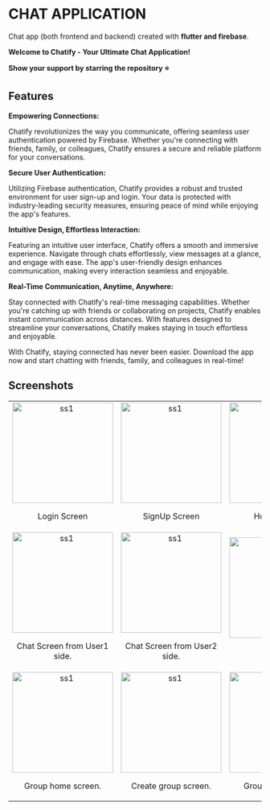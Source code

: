# CHAT APPLICATION
Chat app (both frontend and backend) created with **flutter and firebase**.

**Welcome to Chatify - Your Ultimate Chat Application!**

**Show your support by starring the repository ⭐️**

## Features
**Empowering Connections:**

Chatify revolutionizes the way you communicate, offering seamless user authentication powered by Firebase. Whether you're connecting with friends, family, or colleagues, Chatify ensures a secure and reliable platform for your conversations.

**Secure User Authentication:**

Utilizing Firebase authentication, Chatify provides a robust and trusted environment for user sign-up and login. Your data is protected with industry-leading security measures, ensuring peace of mind while enjoying the app's features.

**Intuitive Design, Effortless Interaction:**

Featuring an intuitive user interface, Chatify offers a smooth and immersive experience. Navigate through chats effortlessly, view messages at a glance, and engage with ease. The app's user-friendly design enhances communication, making every interaction seamless and enjoyable.

**Real-Time Communication, Anytime, Anywhere:**

Stay connected with Chatify's real-time messaging capabilities. Whether you're catching up with friends or collaborating on projects, Chatify enables instant communication across distances. With features designed to streamline your conversations, Chatify makes staying in touch effortless and enjoyable.


With Chatify, staying connected has never been easier. Download the app now and start chatting with friends, family, and colleagues in real-time!

## Screenshots
<table>
  <tr>
    <td align="center">
      <img src="https://github.com/osamajaved07/CHAT-APP/assets/143210389/6cc32057-e659-4af6-8561-08dbfaa4bcb5" alt="ss1" width="200"/>
      <p>Login Screen</p>
    </td>
    <td align="center">
      <img src="https://github.com/osamajaved07/CHAT-APP/assets/143210389/ed085826-57d7-4210-862c-dbb95f6799cb" alt="ss1" width="200"/>
      <p>SignUp Screen</p>
    </td>
     <td align="center">
      <img src="https://github.com/osamajaved07/CHAT-APP/assets/143210389/f611c8f6-f30b-454d-a6fc-c898440bb221" alt="ss1" width="200"/>
      <p>Home Screen</p>
    </td>
  </tr>  
  <tr>
    <td align="center">
      <img src="https://github.com/osamajaved07/CHAT-APP/assets/143210389/607e206a-e807-4697-9ae5-960aad60f5e1" alt="ss1" width="200"/>
      <p>Chat Screen from User1 side.</p>
    </td>
    <td align="center">
      <img src="https://github.com/osamajaved07/CHAT-APP/assets/143210389/036572de-e90b-4aff-bc9b-7874eadff98e" alt="ss1" width="200"/>
      <p>Chat Screen from User2 side.</p>
    </td>
    <td align="center">
      <img src="https://github.com/osamajaved07/CHAT-APP/assets/143210389/83c25304-0551-492e-88b1-6169bb413359" alt="ss1" width="200"/>
      <p>Profile</p>
    </td>
    <td align="center">
      <img src="https://github.com/osamajaved07/CHAT-APP/assets/143210389/f09e2d5a-746e-49d2-b696-888230a9faf9" alt="ss1" width="200"/>
      <p>Logout Confirmation</p>
    </td>
    </tr>   
    <tr>
    <td align="center">
      <img src="https://github.com/osamajaved07/CHAT-APP/assets/143210389/7e1fb4ec-4c26-49b1-8b7e-53b33407de9b" alt="ss1" width="200"/>
      <p>Group home screen.</p>
    </td>
    <td align="center">
      <img src="https://github.com/osamajaved07/CHAT-APP/assets/143210389/f5154a10-059c-44a7-9113-a0adb5e8911b" alt="ss1" width="200"/>
      <p>Create group screen.</p>
    </td>
    <td align="center">
      <img src="https://github.com/osamajaved07/CHAT-APP/assets/143210389/ced17ea6-940d-4aad-8a6c-85690ed77d1e" alt="ss1" width="200"/>
      <p>Group chat screen.</p>
    </td>
    <td align="center">
      <img src="https://github.com/osamajaved07/CHAT-APP/assets/143210389/a25b5413-2f7f-4590-9a4d-c74fbcee8ffa" alt="ss1" width="200"/>
      <p>Group information.</p>
    </td>
    </tr>   
</table>
</div>



